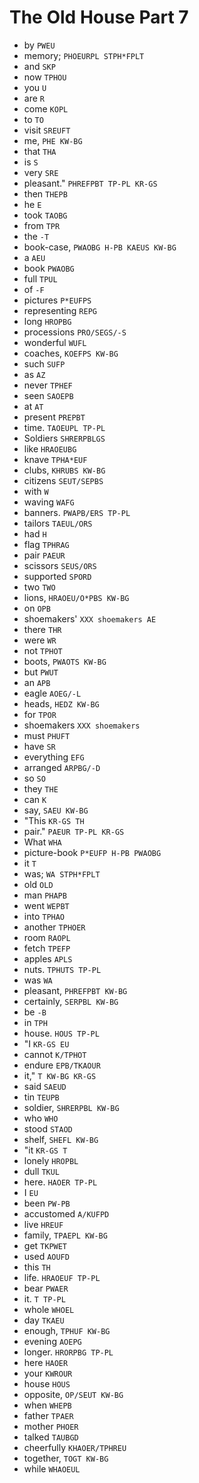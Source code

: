 # The Old House Part 7

* by `PWEU`
* memory; `PHOEURPL STPH*FPLT`
* and `SKP`
* now `TPHOU`
* you `U`
* are `R`
* come `KOPL`
* to `TO`
* visit `SREUFT`
* me, `PHE KW-BG`
* that `THA`
* is `S`
* very `SRE`
* pleasant." `PHREFPBT TP-PL KR-GS`
* then `THEPB`
* he `E`
* took `TAOBG`
* from `TPR`
* the `-T`
* book-case, `PWAOBG H-PB KAEUS KW-BG`
* a `AEU`
* book `PWAOBG`
* full `TPUL`
* of `-F`
* pictures `P*EUFPS`
* representing `REPG`
* long `HROPBG`
* processions `PRO/SEGS/-S`
* wonderful `WUFL`
* coaches, `KOEFPS KW-BG`
* such `SUFP`
* as `AZ`
* never `TPHEF`
* seen `SAOEPB`
* at `AT`
* present `PREPBT`
* time. `TAOEUPL TP-PL`
* Soldiers `SHRERPBLGS`
* like `HRAOEUBG`
* knave `TPHA*EUF`
* clubs, `KHRUBS KW-BG`
* citizens `SEUT/SEPBS`
* with `W`
* waving `WAFG`
* banners. `PWAPB/ERS TP-PL`
* tailors `TAEUL/ORS`
* had `H`
* flag `TPHRAG`
* pair `PAEUR`
* scissors `SEUS/ORS`
* supported `SPORD`
* two `TWO`
* lions, `HRAOEU/O*PBS KW-BG`
* on `OPB`
* shoemakers' `XXX shoemakers AE`
* there `THR`
* were `WR`
* not `TPHOT`
* boots, `PWAOTS KW-BG`
* but `PWUT`
* an `APB`
* eagle `AOEG/-L`
* heads, `HEDZ KW-BG`
* for `TPOR`
* shoemakers `XXX shoemakers`
* must `PHUFT`
* have `SR`
* everything `EFG`
* arranged `ARPBG/-D`
* so `SO`
* they `THE`
* can `K`
* say, `SAEU KW-BG`
* "This `KR-GS TH`
* pair." `PAEUR TP-PL KR-GS`
* What `WHA`
* picture-book `P*EUFP H-PB PWAOBG`
* it `T`
* was; `WA STPH*FPLT`
* old `OLD`
* man `PHAPB`
* went `WEPBT`
* into `TPHAO`
* another `TPHOER`
* room `RAOPL`
* fetch `TPEFP`
* apples `APLS`
* nuts. `TPHUTS TP-PL`
* was `WA`
* pleasant, `PHREFPBT KW-BG`
* certainly, `SERPBL KW-BG`
* be `-B`
* in `TPH`
* house. `HOUS TP-PL`
* "I `KR-GS EU`
* cannot `K/TPHOT`
* endure `EPB/TKAOUR`
* it," `T KW-BG KR-GS`
* said `SAEUD`
* tin `TEUPB`
* soldier, `SHRERPBL KW-BG`
* who `WHO`
* stood `STAOD`
* shelf, `SHEFL KW-BG`
* "it `KR-GS T`
* lonely `HROPBL`
* dull `TKUL`
* here. `HAOER TP-PL`
* I `EU`
* been `PW-PB`
* accustomed `A/KUFPD`
* live `HREUF`
* family, `TPAEPL KW-BG`
* get `TKPWET`
* used `AOUFD`
* this `TH`
* life. `HRAOEUF TP-PL`
* bear `PWAER`
* it. `T TP-PL`
* whole `WHOEL`
* day `TKAEU`
* enough, `TPHUF KW-BG`
* evening `AOEPG`
* longer. `HRORPBG TP-PL`
* here `HAOER`
* your `KWROUR`
* house `HOUS`
* opposite, `OP/SEUT KW-BG`
* when `WHEPB`
* father `TPAER`
* mother `PHOER`
* talked `TAUBGD`
* cheerfully `KHAOER/TPHREU`
* together, `TOGT KW-BG`
* while `WHAOEUL`
